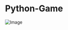 # Python-Game


![Image](https://github.com/user-attachments/assets/a0f983a7-b604-483c-b83c-cfc17b5304d5)
